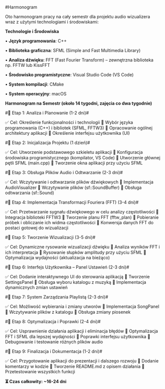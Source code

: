 #Harmonogram

Oto harmonogram pracy na cały semestr dla projektu audio wizualizera wraz z użytymi technologiami i środowiskami:

**Technologie i Środowiska**

•	**Język programowania**: C++

•	**Biblioteka graficzna**: SFML (Simple and Fast Multimedia Library)

•	**Analiza dźwięku**: FFT (Fast Fourier Transform) – zewnętrzna biblioteka np. FFTW lub KissFFT

•	**Środowisko programistyczne**: Visual Studio Code (VS Code)

•	**System kompilacji**: CMake 

•	**System operacyjny**: macOS

**Harmonogram na Semestr (około 14 tygodni, zajęcia co dwa tygodnie)**

#📅 Etap 1: Analiza i Planowanie (1-2 dni)#

✅ Cel: Określenie funkcjonalności i technologii
🔹 Wybór języka programowania (C++) i bibliotek (SFML, FFTW3)
🔹 Opracowanie ogólnej architektury aplikacji
🔹 Określenie interfejsu użytkownika (UI)

#📅 Etap 2: Inicjalizacja Projektu (1 dzień)#

✅ Cel: Utworzenie podstawowego szkieletu aplikacji
🔹 Konfiguracja środowiska programistycznego (kompilator, VS Code)
🔹 Utworzenie głównej pętli SFML (main.cpp)
🔹 Tworzenie okna aplikacji przy użyciu SFML

#📅 Etap 3: Obsługa Plików Audio i Odtwarzanie (2-3 dni)#

✅ Cel: Wczytywanie i odtwarzanie plików dźwiękowych
🔹 Implementacja AudioVisualizer
🔹 Wczytywanie plików (sf::SoundBuffer)
🔹 Obsługa odtwarzania (sf::Sound)

#📅 Etap 4: Implementacja Transformacji Fouriera (FFT) (3-4 dni)#

✅ Cel: Przetwarzanie sygnału dźwiękowego w celu analizy częstotliwości
🔹 Integracja biblioteki FFTW3
🔹 Tworzenie planu FFT (fftw_plan)
🔹 Pobieranie próbek i obliczanie ich widma częstotliwości
🔹 Konwersja danych FFT do postaci gotowej do wizualizacji

#📅 Etap 5: Tworzenie Wizualizacji (3-5 dni)#

✅ Cel: Dynamiczne rysowanie wizualizacji dźwięku
🔹 Analiza wyników FFT i ich interpretacja
🔹 Rysowanie słupków amplitudy przy użyciu SFML
🔹 Optymalizacja wydajności (aktualizacja na bieżąco)

#📅 Etap 6: Interfejs Użytkownika – Panel Ustawień (2-3 dni)#

✅ Cel: Dodanie interaktywnego UI do sterowania aplikacją
🔹 Tworzenie SettingsPanel
🔹 Obsługa wyboru katalogu z muzyką
🔹 Implementacja dynamicznych zmian ustawień

#📅 Etap 7: System Zarządzania Playlistą (2-3 dni)#

✅ Cel: Możliwość wybierania i zmiany utworów
🔹 Implementacja SongPanel
🔹 Wczytywanie plików z katalogu
🔹 Obsługa zmiany piosenek

#📅 Etap 8: Optymalizacja i Poprawki (2-4 dni)#

✅ Cel: Usprawnienie działania aplikacji i eliminacja błędów
🔹 Optymalizacja FFT i SFML dla lepszej wydajności
🔹 Poprawki interfejsu użytkownika
🔹 Debugowanie i testowanie różnych plików audio

#📅 Etap 9: Finalizacja i Dokumentacja (1-2 dni)#

✅ Cel: Przygotowanie aplikacji do prezentacji i dalszego rozwoju
🔹 Dodanie komentarzy w kodzie
🔹 Tworzenie README.md z opisem działania
🔹 Przetestowanie wszystkich funkcji


**⏳ Czas całkowity: ~16-24 dni**
